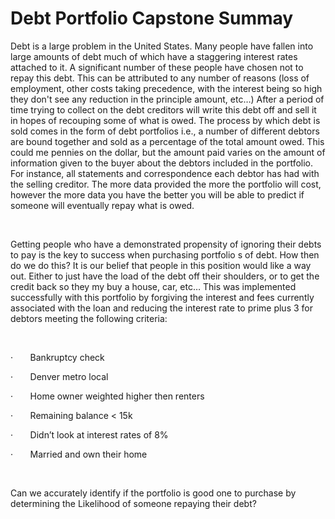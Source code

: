 Debt Portfolio Capstone Summay
==============================

Debt is a large problem in the United States. Many people have fallen into large
amounts of debt much of which have a staggering interest rates attached to it. A
significant number of these people have chosen not to repay this debt. This can
be attributed to any number of reasons (loss of employment, other costs taking
precedence, with the interest being so high they don't see any reduction in the
principle amount, etc…) After a period of time trying to collect on the debt
creditors will write this debt off and sell it in hopes of recouping some of
what is owed. The process by which debt is sold comes in the form of debt
portfolios i.e., a number of different debtors are bound together and sold as a
percentage of the total amount owed. This could me pennies on the dollar, but
the amount paid varies on the amount of information given to the buyer about the
debtors included in the portfolio. For instance, all statements and
correspondence each debtor has had with the selling creditor. The more data
provided the more the portfolio will cost, however the more data you have the
better you will be able to predict if someone will eventually repay what is
owed.

 

Getting people who have a demonstrated propensity of ignoring their debts to pay
is the key to success when purchasing portfolio s of debt. How then do we do
this? It is our belief that people in this position would like a way out. Either
to just have the load of the debt off their shoulders, or to get the credit back
so they my buy a house, car, etc… This was implemented successfully with this
portfolio by forgiving the interest and fees currently associated with the loan
and reducing the interest rate to prime plus 3 for debtors meeting the following
criteria:

 

·       Bankruptcy check

·       Denver metro local

·       Home owner weighted higher then renters

·       Remaining balance \< 15k

·       Didn’t look at interest rates of 8%

·       Married and own their home

 

Can we accurately identify if the portfolio is good one to purchase by
determining the Likelihood of someone repaying their debt?
